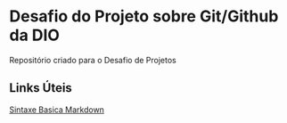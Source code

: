 #  Desafio do Projeto sobre Git/Github da DIO
Repositório criado para o Desafio de Projetos 

## Links Úteis
[Sintaxe Basica Markdown](https://www.markdownguide.org/basic-syntax/)

